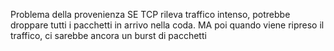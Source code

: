 Problema della provenienza
SE TCP rileva traffico intenso, potrebbe droppare tutti i pacchetti in arrivo nella coda.
MA poi quando viene ripreso il traffico, ci sarebbe ancora un burst di pacchetti 